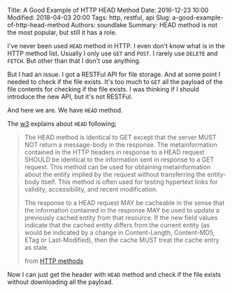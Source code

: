 Title: A Good Example of HTTP HEAD Method
Date: 2016-12-23 10:00
Modified: 2018-04-03 20:00
Tags: http, restful, api
Slug: a-good-example-of-http-head-method
Authors: soundlake
Summary: HEAD method is not the most popular, but still it has a role.

I've never been used `HEAD` method in HTTP. I even don't know what
is in the HTTP method list. Usually I only use `GET` and `POST`. I
rarely use `DELETE` and `FETCH`. But other than that I don't use
anything.

But I had an issue. I got a RESTFul API for file storage. And at some
point I needed to check if the file exists. It's too much to `GET` all
the payload of the file contents for checking if the file exists.
I was thinking if I should introduce the new API, but it's not RESTFul.

And here we are. We have `HEAD` method.

The [w3](https://www.w3.org) explains about `HEAD` following;
> The HEAD method is identical to GET except that the server MUST NOT
> return a message-body in the response. The metainformation contained
> in the HTTP headers in response to a HEAD request SHOULD be identical
> to the information sent in response to a GET request. This method can
> be used for obtaining metainformation about the entity implied by the
> request without transferring the entity-body itself. This method is
> often used for testing hypertext links for validity, accessibility,
> and recent modification.
>
> The response to a HEAD request MAY be cacheable in the sense that the
> information contained in the response MAY be used to update a previously
> cached entity from that resource. If the new field values indicate that
> the cached entity differs from the current entity (as would be indicated
> by a change in Content-Length, Content-MD5, ETag or Last-Modified),
> then the cache MUST treat the cache entry as stale.
>
> from [HTTP methods](https://www.w3.org/Protocols/rfc2616/rfc2616-sec9.html)

Now I can just get the header with `HEAD` method and check if the file exists
without downloading all the payload.
